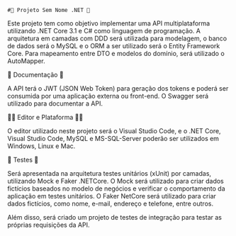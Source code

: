 `#🚀 Projeto Sem Nome .NET 🚀`

Este projeto tem como objetivo implementar uma API multiplataforma utilizando .NET Core 3.1 e C# como linguagem de programação. A arquitetura em camadas com DDD será utilizada para modelagem, o banco de dados será o MySQL e o ORM a ser utilizado será o Entity Framework Core. Para mapeamento entre DTO e modelos do domínio, será utilizado o AutoMapper.

📜 Documentação 📜

A API terá o JWT (JSON Web Token) para geração dos tokens e poderá ser consumida por uma aplicação externa ou front-end. O Swagger será utilizado para documentar a API.

👨‍💻 Editor e Plataforma 👩‍💻

O editor utilizado neste projeto será o Visual Studio Code, e o .NET Core, Visual Studio Code, MySQL e MS-SQL-Server poderão ser utilizados em Windows, Linux e Mac.

🧪 Testes 🧪

Será apresentada na arquitetura testes unitários (xUnit) por camadas, utilizando Mock e Faker .NETCore. O Mock será utilizado para criar dados fictícios baseados no modelo de negócios e verificar o comportamento da aplicação em testes unitários. O Faker NetCore será utilizado para criar dados fictícios, como nome, e-mail, endereço e telefone, entre outros.

Além disso, será criado um projeto de testes de integração para testar as próprias requisições da API.
